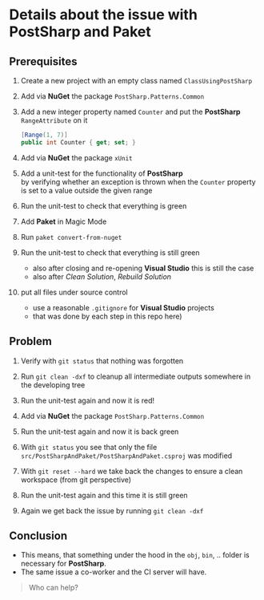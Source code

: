 # Details about the issue with PostSharp and Paket

## Prerequisites

1. Create a new project with an empty class named `ClassUsingPostSharp`

1. Add via **NuGet** the package `PostSharp.Patterns.Common`

1. Add a new integer property named `Counter` and put the **PostSharp** `RangeAttribute` on it

    ```cs
    [Range(1, 7)]
    public int Counter { get; set; }
    ```

1. Add via **NuGet** the package `xUnit`

1. Add a unit-test for the functionality of **PostSharp**  
  by verifying whether an exception is thrown when the `Counter` property is set to a value outside the given range

1. Run the unit-test to check that everything is green

1. Add **Paket** in Magic Mode

1. Run `paket convert-from-nuget`

1. Run the unit-test to check that everything is still green

    - also after closing and re-opening **Visual Studio** this is still the case
    - also after _Clean Solution_, _Rebuild Solution_

1. put all files under source control  

    - use a reasonable `.gitignore` for **Visual Studio** projects
    - that was done by each step in this repo here)

## Problem

1. Verify with `git status` that nothing was forgotten

1. Run `git clean -dxf` to cleanup all intermediate outputs somewhere in the developing tree

1. Run the unit-test again and now it is red!

1. Add via **NuGet** the package `PostSharp.Patterns.Common`

1. Run the unit-test again and now it is back green

1. With `git status` you see that only the file `src/PostSharpAndPaket/PostSharpAndPaket.csproj` was modified

1. With `git reset --hard` we take back the changes to ensure a clean workspace (from git perspective)

1. Run the unit-test again and this time it is still green

1. Again we get back the issue by running `git clean -dxf`

## Conclusion

- This means, that something under the hood in the `obj`, `bin`, .. folder is necessary for **PostSharp**.
- The same issue a co-worker and the CI server will have.

> Who can help?
